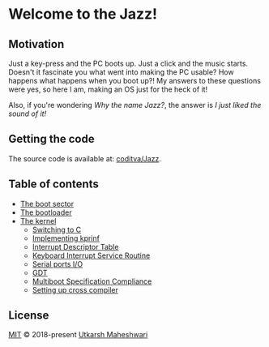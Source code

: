 # Welcome to the Jazz!

## Motivation
Just a key-press and the PC boots up. Just a click and the music starts. Doesn't it fascinate you what went into making the PC usable? How happens what happens when you boot up?! My answers to these questions were yes, so here I am, making an OS just for the heck of it!

Also, if you're wondering _Why the name Jazz?_, the answer is _I just liked the sound of it!_

## Getting the code
The source code is available at: [coditva/Jazz](https://github.com/coditva/Jazz).

## Table of contents
- [The boot sector](boot-sector)
- [The bootloader](boot-loader)
- [The kernel](kernel)
  - [Switching to C](switching-to-c)
  - [Implementing kprinf](kprintf)
  - [Interrupt Descriptor Table](idt)
  - [Keyboard Interrupt Service Routine](keyboard-isr)
  - [Serial ports I/O](serial_port)
  - [GDT](gdt)
  - [Multiboot Specification Compliance](multiboot)
  - [Setting up cross compiler](cross-compiler)

## License
[MIT](https://github.com/coditva/Jazz/blob/master/LICENSE)
&copy; 2018-present [Utkarsh Maheshwari](https://github.com/coditva)  
